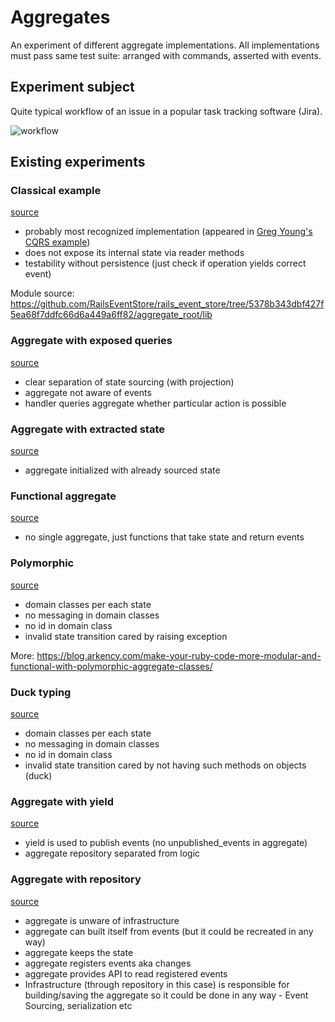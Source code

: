 # Aggregates

An experiment of different aggregate implementations. All implementations must pass same test suite: arranged with commands, asserted with events.

## Experiment subject

Quite typical workflow of an issue in a popular task tracking software (Jira).

![workflow](https://confluence.atlassian.com/adminjiraserver072/files/828787890/828787899/1/1456788407758/JIRA+Workflow.png)

## Existing experiments

### Classical example

[source](aggregate_root)

- probably most recognized implementation (appeared in [Greg Young's CQRS example](https://github.com/gregoryyoung/m-r/blob/31d315faf272182d7567a038bbe832a73b879737/SimpleCQRS/Domain.cs#L63-L96))
- does not expose its internal state via reader methods
- testability without persistence (just check if operation yields correct event)

Module source: https://github.com/RailsEventStore/rails_event_store/tree/5378b343dbf427f5ea68f7ddfc66d6a449a6ff82/aggregate_root/lib

### Aggregate with exposed queries

[source](query_based)

- clear separation of state sourcing (with projection)
- aggregate not aware of events
- handler queries aggregate whether particular action is possible

### Aggregate with extracted state

[source](extracted_state)

- aggregate initialized with already sourced state

### Functional aggregate

[source](functional_aggregate)

- no single aggregate, just functions that take state and return events

### Polymorphic

[source](polymorphic)

- domain classes per each state
- no messaging in domain classes
- no id in domain class
- invalid state transition cared by raising exception

More: https://blog.arkency.com/make-your-ruby-code-more-modular-and-functional-with-polymorphic-aggregate-classes/

### Duck typing

[source](duck_typing)

- domain classes per each state
- no messaging in domain classes
- no id in domain class
- invalid state transition cared by not having such methods on objects (duck)

### Aggregate with yield

[source](yield_based)

- yield is used to publish events (no unpublished_events in aggregate)
- aggregate repository separated from logic

### Aggregate with repository

[source](repository)

- aggregate is unware of infrastructure
- aggregate can built itself from events (but it could be recreated in any way)
- aggregate keeps the state
- aggregate registers events aka changes
- aggregate provides API to read registered events
- Infrastructure (through repository in this case) is responsible for building/saving the aggregate so it could be done in any way - Event Sourcing, serialization etc
